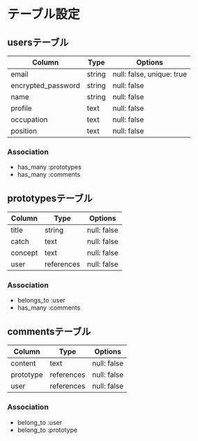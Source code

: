 # テーブル設定

## usersテーブル

| Column             | Type   | Options     |
| ------------------ | ------ | ----------- |
| email              | string | null: false, unique: true |
| encrypted_password | string | null: false |
| name               | string | null: false |
| profile            | text   | null: false |
| occupation         | text   | null: false |
| position           | text   | null: false |

### Association

- has_many :prototypes
- has_many :comments

## prototypesテーブル

| Column  | Type       | Options     |
| ------- | ---------- | ----------- |
| title   | string     | null: false |
| catch   | text       | null: false |
| concept | text       | null: false |
| user    | references | null: false |

### Association

- belongs_to :user
- has_many :comments

## commentsテーブル

| Column    | Type       | Options     |
| --------- | ---------- | ----------- |
| content   | text       | null: false |
| prototype | references | null: false |
| user      | references | null: false |

### Association

- belong_to :user
- belong_to :prototype